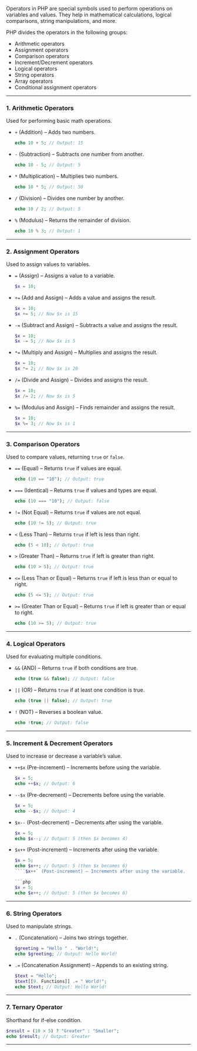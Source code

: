 Operators in PHP are special symbols used to perform operations on variables and values. They help in mathematical calculations, logical comparisons, string manipulations, and more.  

PHP divides the operators in the following groups:

- Arithmetic operators
- Assignment operators
- Comparison operators
- Increment/Decrement operators
- Logical operators
- String operators
- Array operators
- Conditional assignment operators

---

### 1. Arithmetic Operators 

Used for performing basic math operations.  

- `+` (Addition) – Adds two numbers.  
  
  ```php
  echo 10 + 5; // Output: 15
  ```

- `-` (Subtraction) – Subtracts one number from another.  
  
  ```php
  echo 10 - 5; // Output: 5
  ```
  
- `*` (Multiplication) – Multiplies two numbers.  
  
  ```php
  echo 10 * 5; // Output: 50
  ```
  
- `/` (Division) – Divides one number by another.  
  
  ```php
  echo 10 / 2; // Output: 5
  ```
  
- `%` (Modulus) – Returns the remainder of division.  
  
  ```php
  echo 10 % 3; // Output: 1
  ```

---

### 2. Assignment Operators  

Used to assign values to variables.  


- `=` (Assign) – Assigns a value to a variable.  
  
  ```php
  $x = 10;
  ```

- `+=` (Add and Assign) – Adds a value and assigns the result.  
  
  ```php
  $x = 10;
  $x += 5; // Now $x is 15
  ```

- `-=` (Subtract and Assign) – Subtracts a value and assigns the result.  
  
  ```php
  $x = 10;
  $x -= 5; // Now $x is 5
  ```

- `*=` (Multiply and Assign) – Multiplies and assigns the result.  
  
  ```php
  $x = 10;
  $x *= 2; // Now $x is 20
  ```

- `/=` (Divide and Assign) – Divides and assigns the result.  
  
  ```php
  $x = 10;
  $x /= 2; // Now $x is 5
  ```

- `%=` (Modulus and Assign) – Finds remainder and assigns the result.  
  
  ```php
  $x = 10;
  $x %= 3; // Now $x is 1
  ```

---

### 3. Comparison Operators  

Used to compare values, returning `true` or `false`.  


- `==` (Equal) – Returns `true` if values are equal.  
  
  ```php
  echo (10 == "10"); // Output: true
  ```

- `===` (Identical) – Returns `true` if values and types are equal.  
  
  ```php
  echo (10 === "10"); // Output: false
  ```

- `!=` (Not Equal) – Returns `true` if values are not equal.  
  
  ```php
  echo (10 != 5); // Output: true
  ```

- `<` (Less Than) – Returns `true` if left is less than right.  
  
  ```php
  echo (5 < 10); // Output: true
  ```

- `>` (Greater Than) – Returns `true` if left is greater than right.  
  
  ```php
  echo (10 > 5); // Output: true
  ```

- `<=` (Less Than or Equal) – Returns `true` if left is less than or equal to right.  
  
  ```php
  echo (5 <= 5); // Output: true
  ```

- `>=` (Greater Than or Equal) – Returns `true` if left is greater than or equal to right.  
  
  ```php
  echo (10 >= 5); // Output: true
  ```

---

### 4. Logical Operators

Used for evaluating multiple conditions.  


- `&&` (AND) – Returns `true` if both conditions are true.  
  
  ```php
  echo (true && false); // Output: false
  ```

- `||` (OR) – Returns `true` if at least one condition is true.  
  
  ```php
  echo (true || false); // Output: true
  ```

- `!` (NOT) – Reverses a boolean value.  
  
  ```php
  echo !true; // Output: false
  ```

---

### 5. Increment & Decrement Operators  

Used to increase or decrease a variable’s value.  


- `++$x` (Pre-increment) – Increments before using the variable.  
  
  ```php
  $x = 5;
  echo ++$x; // Output: 6
  ```


- `--$x` (Pre-decrement) – Decrements before using the variable.  
  
  ```php
  $x = 5;
  echo --$x; // Output: 4
  ```

- `$x--` (Post-decrement) – Decrements after using the variable.  
  
  ```php
  $x = 5;
  echo $x--; // Output: 5 (then $x becomes 4)
  ```

- `$x++` (Post-increment) – Increments after using the variable.  
  
  ```php
  $x = 5;
  echo $x++; // Output: 5 (then $x becomes 6)
  ````$x++` (Post-increment) – Increments after using the variable.  
  
  ```php
  $x = 5;
  echo $x++; // Output: 5 (then $x becomes 6)
  ```

---

### 6. String Operators  

Used to manipulate strings.  


- `.` (Concatenation) – Joins two strings together.  
  
  ```php
  $greeting = "Hello " . "World!";
  echo $greeting; // Output: Hello World!
  ```

- `.=` (Concatenation Assignment) – Appends to an existing string.  
  
  ```php
  $text = "Hello";
  $text[[9. Functions]] .= " World!";
  echo $text; // Output: Hello World!
  ```

---

### 7. Ternary Operator  

Shorthand for if-else condition.  

```php
$result = (10 > 5) ? "Greater" : "Smaller";
echo $result; // Output: Greater
```

---

